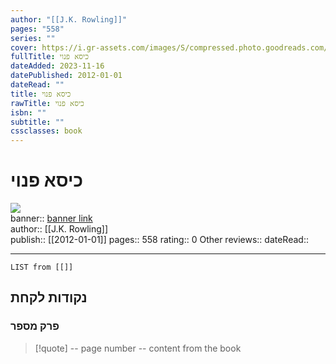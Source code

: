 ```yaml
---
author: "[[J.K. Rowling]]"
pages: "558"
series: ""
cover: https://i.gr-assets.com/images/S/compressed.photo.goodreads.com/books/1359450913l/17303642.jpg
fullTitle: כיסא פנוי
dateAdded: 2023-11-16
datePublished: 2012-01-01
dateRead: ""
title: כיסא פנוי
rawTitle: כיסא פנוי
isbn: ""
subtitle: ""
cssclasses: book
---
```

# כיסא פנוי

![](https:&#x2F;&#x2F;i.gr-assets.com&#x2F;images&#x2F;S&#x2F;compressed.photo.goodreads.com&#x2F;books&#x2F;1359450913l&#x2F;17303642.jpg)  
banner:: [banner link](https:&#x2F;&#x2F;i.gr-assets.com&#x2F;images&#x2F;S&#x2F;compressed.photo.goodreads.com&#x2F;books&#x2F;1359450913l&#x2F;17303642.jpg)  
author:: [[J.K. Rowling]]  
publish:: [[2012-01-01]]
pages:: 558
rating:: 0 
Other reviews:: 
dateRead:: 

<hr  style="clear:both"/>



```dataview
LIST from [[]]
```

## נקודות לקחת 

### פרק מספר
> [!quote] -- page number -- 
>  content from the book




```